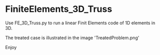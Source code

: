 # FiniteElements_3D_Truss

Use FE_3D_Truss.py to run a linear Finit Elements code of 1D elements in 3D.

The treated case is illustrated in the image 'TreatedProblem.png'

Enjoy

